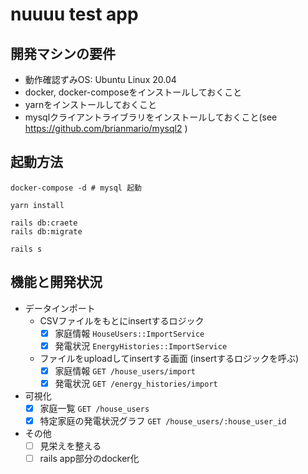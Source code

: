 # nuuuu test app

## 開発マシンの要件

* 動作確認ずみOS: Ubuntu Linux 20.04 
* docker, docker-composeをインストールしておくこと
* yarnをインストールしておくこと  
* mysqlクライアントライブラリをインストールしておくこと(see https://github.com/brianmario/mysql2 )

## 起動方法

```
docker-compose -d # mysql 起動

yarn install

rails db:craete
rails db:migrate

rails s
```

## 機能と開発状況

* データインポート
    * CSVファイルをもとにinsertするロジック
        * [x] 家庭情報 `HouseUsers::ImportService`
        * [x] 発電状況 `EnergyHistories::ImportService`
    * ファイルをuploadしてinsertする画面 (insertするロジックを呼ぶ)
        * [x] 家庭情報  `GET /house_users/import`
        * [x] 発電状況  `GET /energy_histories/import`
* 可視化
    * [x] 家庭一覧 `GET /house_users`
    * [x] 特定家庭の発電状況グラフ  `GET /house_users/:house_user_id`
* その他
    * [ ] 見栄えを整える
    * [ ] rails app部分のdocker化
